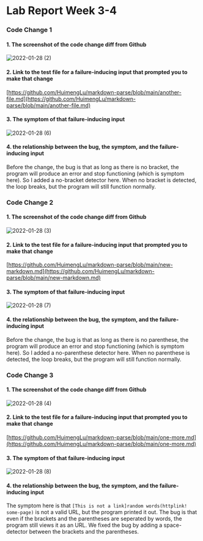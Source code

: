 # Lab Report Week 3-4

### Code Change 1
#### 1. The screenshot of the code change diff from Github

![2022-01-28 (2)](https://user-images.githubusercontent.com/97484123/151601227-cd83db38-9c39-4e77-9df9-7d3b41e36439.png)

#### 2. Link to the test file for a failure-inducing input that prompted you to make that change

[https://github.com/HuimengLu/markdown-parse/blob/main/another-file.md](https://github.com/HuimengLu/markdown-parse/blob/main/another-file.md)
    
#### 3. The symptom of that failure-inducing input

![2022-01-28 (6)](https://user-images.githubusercontent.com/97484123/151607729-246ba4eb-6b8d-40e5-a538-ff14bbbfc4d9.png)

#### 4. the relationship between the bug, the symptom, and the failure-inducing input

Before the change, the bug is that as long as there is no bracket, the program will produce an error and stop functioning (which is symptom here). So I added a no-bracket detector here. When no bracket is detected, the loop breaks, but the program will still function normally.

### Code Change 2
#### 1. The screenshot of the code change diff from Github

![2022-01-28 (3)](https://user-images.githubusercontent.com/97484123/151603517-81c21949-b7d3-4130-ae98-102812b0b1fc.png)

#### 2. Link to the test file for a failure-inducing input that prompted you to make that change

[https://github.com/HuimengLu/markdown-parse/blob/main/new-markdown.md](https://github.com/HuimengLu/markdown-parse/blob/main/new-markdown.md)
    
#### 3. The symptom of that failure-inducing input

![2022-01-28 (7)](https://user-images.githubusercontent.com/97484123/151608826-d9472213-6c8b-46fc-9986-e3d3d958aa2f.png)

#### 4. the relationship between the bug, the symptom, and the failure-inducing input

Before the change, the bug is that as long as there is no parenthese, the program will produce an error and stop functioning (which is symptom here). So I added a no-parenthese detector here. When no parenthese is detected, the loop breaks, but the program will still function normally.

### Code Change 3
#### 1. The screenshot of the code change diff from Github

![2022-01-28 (4)](https://user-images.githubusercontent.com/97484123/151603935-b3298d0e-5a51-4bff-b068-58abe6240496.png)

#### 2. Link to the test file for a failure-inducing input that prompted you to make that change

[https://github.com/HuimengLu/markdown-parse/blob/main/one-more.md](https://github.com/HuimengLu/markdown-parse/blob/main/one-more.md)
    
#### 3. The symptom of that failure-inducing input

![2022-01-28 (8)](https://user-images.githubusercontent.com/97484123/151609212-50940bdc-5d9e-48c0-8df6-3e1094f407af.png)

#### 4. the relationship between the bug, the symptom, and the failure-inducing input

The symptom here is that `[This is not a link]random words(httplink! some-page)` is not a valid URL, but the program printed it out. The bug is that even if the brackets and the parentheses are seperated by words, the program still views it as an URL. We fixed the bug by adding a space-detector between the brackets and the parentheses.
